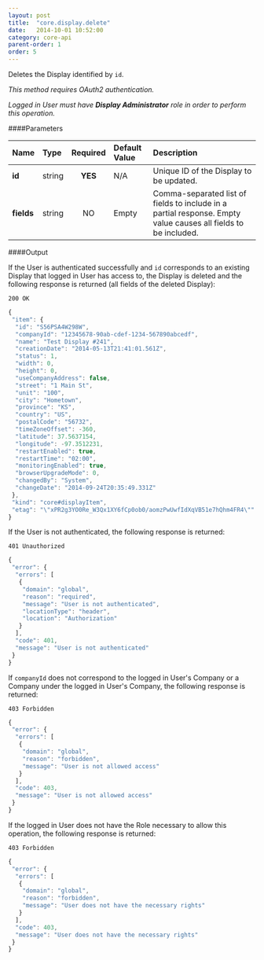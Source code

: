 ```yaml
---
layout: post
title:  "core.display.delete"
date:   2014-10-01 10:52:00
category: core-api
parent-order: 1
order: 5
---
```


Deletes the Display identified by `id`.

*This method requires OAuth2 authentication.*

*Logged in User must have __Display Administrator__ role in order to perform this operation.*

####Parameters

| Name    | Type   | Required | Default Value | Description |
|:--------|:-------|:--------:|:--------------|:------------|
| **id**  | string |  **YES**  | N/A | Unique ID of the Display to be updated. |
| **fields**  | string |  NO  | Empty | Comma-separated list of fields to include in a partial response. Empty value causes all fields to be included. |

####Output

If the User is authenticated successfully and `id` corresponds to an existing Display that logged in User has access to, the Display is deleted and the following response is returned (all fields of the deleted Display):

```200 OK```

```javascript
{
 "item": {
  "id": "S56PSA4W298W",
  "companyId": "12345678-90ab-cdef-1234-567890abcedf",
  "name": "Test Display #241",
  "creationDate": "2014-05-13T21:41:01.561Z",
  "status": 1,
  "width": 0,
  "height": 0,
  "useCompanyAddress": false,
  "street": "1 Main St",
  "unit": "100",
  "city": "Hometown",
  "province": "KS",
  "country": "US",
  "postalCode": "56732",
  "timeZoneOffset": -360,
  "latitude": 37.5637154,
  "longitude": -97.3512231,
  "restartEnabled": true,
  "restartTime": "02:00",
  "monitoringEnabled": true,
  "browserUpgradeMode": 0,
  "changedBy": "System",
  "changeDate": "2014-09-24T20:35:49.331Z"
 },
 "kind": "core#displayItem",
 "etag": "\"xPR2g3YO0Re_W3Qx1XY6fCp0ob0/aomzPwUwfIdXqVB51e7hQhm4FR4\""
}
```

If the User is not authenticated, the following response is returned:

```401 Unauthorized```
 
```javascript
{
 "error": {
  "errors": [
   {
    "domain": "global",
    "reason": "required",
    "message": "User is not authenticated",
    "locationType": "header",
    "location": "Authorization"
   }
  ],
  "code": 401,
  "message": "User is not authenticated"
 }
}
```

If `companyId` does not correspond to the logged in User's Company or a Company under the logged in User's Company, the following response is returned:

```403 Forbidden```
 
```javascript
{
 "error": {
  "errors": [
   {
    "domain": "global",
    "reason": "forbidden",
    "message": "User is not allowed access"
   }
  ],
  "code": 403,
  "message": "User is not allowed access"
 }
}
```

If the logged in User does not have the Role necessary to allow this operation, the following response is returned:

```403 Forbidden```
 
```javascript
{
 "error": {
  "errors": [
   {
    "domain": "global",
    "reason": "forbidden",
    "message": "User does not have the necessary rights"
   }
  ],
  "code": 403,
  "message": "User does not have the necessary rights"
 }
}
```


